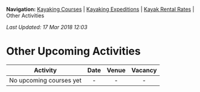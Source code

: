 **Navigation:** [Kayaking Courses](index) &#124; [Kayaking Expeditions](expedition) &#124; [Kayak Rental Rates](rental) &#124; Other Activities

_Last Updated: 17 Mar 2018 12:03_
# Other Upcoming Activities

Activity | Date | Venue | Vacancy
:---:|:---:|:---:|:---:
No upcoming courses yet|-|-|-

